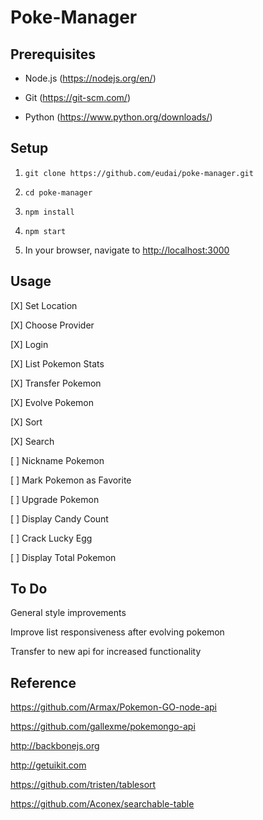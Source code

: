 # Poke-Manager


## Prerequisites

  - Node.js (<https://nodejs.org/en/>)

  - Git (<https://git-scm.com/>)

  - Python (<https://www.python.org/downloads/>)


## Setup

  1. `git clone https://github.com/eudai/poke-manager.git`

  2. `cd poke-manager`

  3. `npm install`

  4. `npm start`

  5. In your browser, navigate to <http://localhost:3000>

## Usage

  [X] Set Location
  
  [X] Choose Provider
  
  [X] Login
  
  [X] List Pokemon Stats
  
  [X] Transfer Pokemon
  
  [X] Evolve Pokemon
  
  [X] Sort
  
  [X] Search
  
  [ ] Nickname Pokemon
  
  [ ] Mark Pokemon as Favorite
  
  [ ] Upgrade Pokemon
  
  [ ] Display Candy Count
  
  [ ] Crack Lucky Egg
  
  [ ] Display Total Pokemon


## To Do

  General style improvements

  Improve list responsiveness after evolving pokemon

  Transfer to new api for increased functionality


## Reference

  <https://github.com/Armax/Pokemon-GO-node-api>
  
  <https://github.com/gallexme/pokemongo-api>
  
  <http://backbonejs.org>
  
  <http://getuikit.com>
  
  <https://github.com/tristen/tablesort>
  
  <https://github.com/Aconex/searchable-table>
